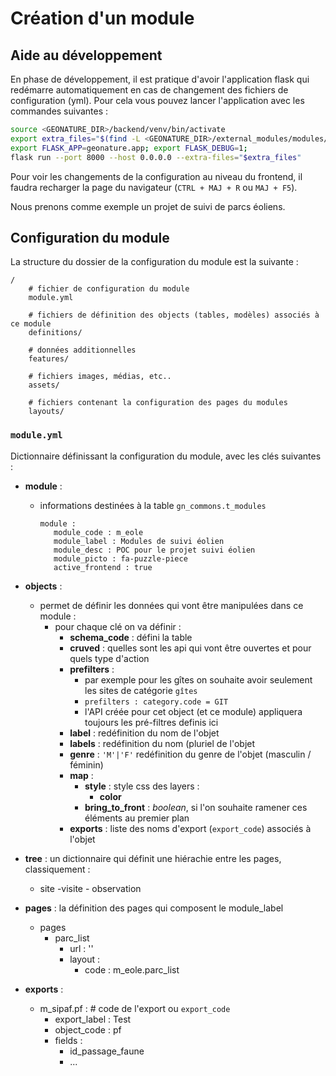 # Création d'un module

## Aide au développement

En phase de développement, il est pratique d'avoir l'application flask qui redémarre automatiquement en cas de changement des fichiers de
configuration (yml). Pour cela vous pouvez lancer l'application avec les commandes suivantes :

```bash
source <GEONATURE_DIR>/backend/venv/bin/activate
export extra_files="$(find -L <GEONATURE_DIR>/external_modules/modules/config -type f -name \*.yml | sed -n '1{h};1!{H};${g;s/\n/:/pg}')"
export FLASK_APP=geonature.app; export FLASK_DEBUG=1;
flask run --port 8000 --host 0.0.0.0 --extra-files="$extra_files"
```

Pour voir les changements de la configuration au niveau du frontend, il faudra recharger la page du navigateur (`CTRL + MAJ + R` ou `MAJ + F5`).

Nous prenons comme exemple un projet de suivi de parcs éoliens.

## Configuration du module

La structure du dossier de la configuration du module est la suivante :

```
/
    # fichier de configuration du module
    module.yml

    # fichiers de définition des objects (tables, modèles) associés à ce module
    definitions/

    # données additionnelles
    features/

    # fichiers images, médias, etc..
    assets/

    # fichiers contenant la configuration des pages du modules
    layouts/
```

### `module.yml`

Dictionnaire définissant la configuration du module, avec les clés suivantes :

- **module** :
   - informations destinées à la table `gn_commons.t_modules`

     ```
     module :
        module_code : m_eole
        module_label : Modules de suivi éolien
        module_desc : POC pour le projet suivi éolien
        module_picto : fa-puzzle-piece
        active_frontend : true
     ```

- **objects** :
   - permet de définir les données qui vont être manipulées dans ce module :   
      - pour chaque clé on va définir :   
         - **schema_code** : défini la table
         - **cruved** : quelles sont les api qui vont être ouvertes et pour quels type d'action
         - **prefilters** :
            - par exemple pour les gîtes on souhaite avoir seulement les sites de catégorie `gîtes`
            - `prefilters : category.code = GIT`
            - l'API créée pour cet object (et ce module) appliquera toujours les pré-filtres definis ici
         - **label** : redéfinition du nom de l'objet
         - **labels** : redéfinition du nom (pluriel de l'objet
         - **genre** : `'M'|'F'` redéfinition du genre de l'objet (masculin / féminin)
         - **map** : 
            - **style** : style css des layers :
               - **color**
            - **bring_to_front** : *boolean*, si l'on souhaite ramener ces éléments au premier plan
         - **exports** : liste des noms d'export (`export_code`) associés à l'objet

- **tree** : un dictionnaire qui définit une hiérachie entre les pages, classiquement :
   - site
      -visite
         - observation

- **pages** : la définition des pages qui composent le module_label
   - pages
      - parc_list
         - url : '' 
         - layout : 
            - code : m_eole.parc_list

- **exports** :
   - m_sipaf.pf : # code de l'export ou `export_code`
      - export_label : Test
      - object_code : pf
      - fields : 
         - id_passage_faune 
         - ...
